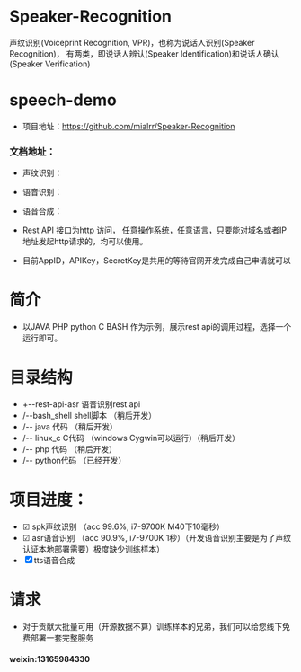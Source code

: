 # Speaker-Recognition
声纹识别(Voiceprint Recognition, VPR)，也称为说话人识别(Speaker Recognition)，
有两类，即说话人辨认(Speaker Identification)和说话人确认(Speaker Verification)

# speech-demo
- 项目地址：https://github.com/mialrr/Speaker-Recognition

### 文档地址：

- 声纹识别：
- 语音识别：
- 语音合成：



- Rest API 接口为http 访问， 任意操作系统，任意语言，只要能对域名或者IP地址发起http请求的，均可以使用。

- 目前AppID，APIKey，SecretKey是共用的等待官网开发完成自己申请就可以


# 简介
- 以JAVA PHP python C BASH 作为示例，展示rest api的调用过程，选择一个运行即可。

# 目录结构
- +--rest-api-asr  语音识别rest api
-    /--bash_shell shell脚本                   （稍后开发）
-    /-- java 代码                             （稍后开发）
-    /-- linux_c C代码 （windows Cygwin可以运行）（稍后开发）
-    /-- php 代码                              （稍后开发）
-    /-- python代码                            （已经开发）
 
 
# 项目进度：
-   ☑ spk声纹识别 （acc 99.6%, i7-9700K M40下10毫秒）
-   ☑ asr语音识别 （acc 90.9%, i7-9700K 1秒）（开发语音识别主要是为了声纹认证本地部署需要）极度缺少训练样本） 
-   ☒ tts语音合成
  
# 请求
-  对于贡献大批量可用（开源数据不算）训练样本的兄弟，我们可以给您线下免费部署一套完整服务

#### weixin:13165984330
